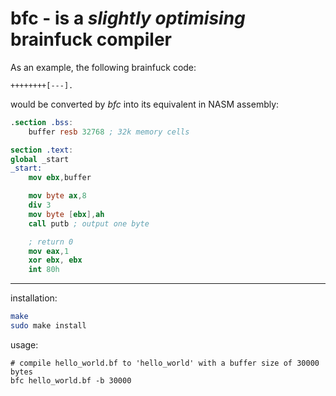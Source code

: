 # bfc - is a *slightly optimising* brainfuck compiler

As an example, the following brainfuck code:
```brainfuck
++++++++[---].
```
would be converted by *bfc* into its equivalent in NASM assembly:
```nasm
.section .bss:
	buffer resb 32768 ; 32k memory cells

section .text:
global _start
_start:
	mov ebx,buffer

	mov byte ax,8
	div 3
	mov byte [ebx],ah
	call putb ; output one byte

	; return 0
	mov eax,1
	xor ebx, ebx
	int 80h
```

---

installation:
```bash
make
sudo make install
```

usage:
```
# compile hello_world.bf to 'hello_world' with a buffer size of 30000 bytes
bfc hello_world.bf -b 30000
```
